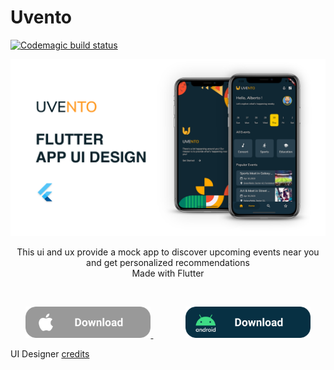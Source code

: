 # Uvento 
[![Codemagic build status](https://api.codemagic.io/apps/5ebc0502c930540ffc3fa593/5ebc0502c930540ffc3fa592/status_badge.svg)](https://codemagic.io/apps/5ebc0502c930540ffc3fa593/5ebc0502c930540ffc3fa592/latest_build)


![](images/uvento.png)
<p align= "center">
This ui and ux provide a mock app to discover upcoming events near you and get personalized recommendations
<br>Made with Flutter<br>
</p>

<br>
<p align = "center">
<a href="https://api.codemagic.io/artifacts/0c7141a9-192e-4f1c-b255-ebf96982f569/94557748-d0d8-47c7-9d38-49b8bb40c33a/Runner.app">
<img border="0" alt="ios" src="images/iosButton.png" width="200" height="50">
</a>
&nbsp;&nbsp;&nbsp;&nbsp;&nbsp;&nbsp;&nbsp;&nbsp;&nbsp;&nbsp;&nbsp;&nbsp;
<a href="https://api.codemagic.io/artifacts/f3555c85-9872-499f-888e-63ee292cb7a8/83056d35-fa60-4a33-a661-97facf3509e5/app-debug.apk">
<img border="0" alt="android" src="images/androidButton.png" width="200" height="50">
</a>
</p>

UI Designer [credits](https://dribbble.com/shots/9519342-UVENTO-App-Event-app-Exploration)
